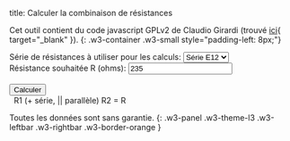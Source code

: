 title: Calculer la combinaison de résistances

Cet outil contient du code javascript GPLv2 de Claudio Girardi (trouvé [ici](https://www.qsl.net/in3otd/parallr.html){ target="_blank" }).
{: .w3-container .w3-small style="padding-left: 8px;"}

<div class="w3-row-padding" style="padding-left: 0px;">
  <div class="w3-third">
    <label for="rslist">Série de résistances à utiliser pour les calculs:</label>
    <select class="w3-select w3-border w3-theme-l1" name="rslist" id="rslist" onchange="select_series();">
      <option value="6">Série E6</option>
      <option value="12" selected>Série E12</option>
      <option value="24">Série E24</option>
      <option value="48">Série E48</option>
      <option value="96">Série E96</option>
    </select>
  </div>
  <div class="w3-third">
    <label for="rd">Résistance souhaitée R (ohms):</label>
    <input class="w3-input w3-border w3-hover-theme w3-theme-l1" type="number" name="rd" id="rd" value="235">
  </div>
</div>
<div class="w3-row-padding" style="padding-left: 0px;">
  <div class="w3-third">
    <label>&nbsp;</label>
    <div><button class="w3-button w3-theme-l1 w3-hover-theme" onclick="CalcRes();">Calculer</button></div>
  </div>
</div>


<div class="w3-container w3-margin-top" style="padding-left: 8px;">
  <label>R1 (+ série, || parallèle) R2 = R</label>
  <div><pre style="margin-top: 0px !important;"><code id="texta"></code></pre></div>
</div>

Toutes les données sont sans garantie.
{: .w3-panel .w3-theme-l3 .w3-leftbar .w3-rightbar .w3-border-orange }

<script>
//<![CDATA[

  /* Copyright (C) 2001-2010 Claudio Girardi
   * 
   * This program is free software; you can redistribute it and/or modify
   * it under the terms of the GNU General Public License as published by
   * the Free Software Foundation; either version 2 of the License, or (at
   * your option) any later version.
   * 
   * This program is distributed in the hope that it will be useful, but
   * WITHOUT ANY WARRANTY; without even the implied warranty of
   * MERCHANTABILITY or FITNESS FOR A PARTICULAR PURPOSE.  See the GNU
   * General Public License for more details.
   * 
   * You should have received a copy of the GNU General Public License
   * along with this program; if not, write to the Free Software
   * Foundation, Inc., 675 Mass Ave, Cambridge, MA 02139, USA.
   */

    /* well, this is not the simplest way to do it but, as they say, */
    /* If ain't broke, don't fix it!"                                */

    var R;
    var G;
    var n_max;
    var Eseries;
    var out_r1;
    var out_r2;
    var out_op;
    var out_rres;
    var out_tol;
   
    //E3, E6, E12 and E24 were defined in 1948-1950 before IEC 63. The rounding rule of IEC 63 wasn't applied later on.
    function corrIEC63(R) {
      if (R >= 2.6 && R <= 4.6) {
        return R + 0.1;
      }
      else if (R == 8.3) {
        return R - 0.1;
      }
      else {
        return R;
      }
    }
   
    function select_series() { 
      Eseries = document.getElementById('rslist').value;
      let k = Math.pow(10,1/Eseries);
      let idx;

      let Rbase = [];
      let Rval;
      for (idx = 0; idx < Eseries; idx++) {
        Rval = Math.pow(k, idx);
        if (Eseries > 24) {
          Rval = Math.round(Rval * 100) / 100;
        } else {
          Rval = corrIEC63(Math.round(Rval * 10) / 10);
        }
        Rbase.push(Rval);
      }

      R = [];
      let mult;
      for (mult = 0; mult <= 6; mult++) {
        for (idx = 0; idx < Eseries; idx++) {
          /* need to round to compensate for pow() errors; allow max two decimals, needed for E96 */
          R.push(Math.round(Rbase[idx] * Math.pow(10, mult) * 100) / 100);
        }
      }

      n_max = R.length - 1; /* maximum valid index */

      /* compute the conductances array, lowest conductance first to have an */
      /* array sorted in ascending order */
      G = [];
      for (idx = 0; idx <= n_max; idx++) {
        G.push(1.0 / R[n_max - idx]);
      }

      out_r1 = [];
      out_r2 = [];
      out_op = [];
      out_rres = [];
      out_tol = [];
      CalcRes();
    }

    function FindIndex(vect, value) {
      var index_min = 0;
      var index_max = n_max + 1;
      var index = Math.floor( (index_min + index_max) / 2);
      i = 0;

      while (((index_max - index_min) > 1) && (i < 500)) {
        if (vect[index] == value) { break; }
        else if (vect[index] > value) { index_max = index }
        else if (vect[index] < value) { index_min = index }

        index = Math.floor( (index_min + index_max) / 2);
        i++;
      } 
      if (index < n_max) {
        tol1 = Math.abs(vect[index] / value - 1.0);
        tol2 = Math.abs(vect[index + 1] / value - 1.0);
        if (tol1 < tol2)
          return index;
        else
          return (index + 1);
      } else
        return index;
    }

    function CalcRes() {
      var rd = document.getElementById('rd').value;
      var r1, r2, r1_idx, rres, rres_tol, best_tol, out_idx, op;
      var out_prres, out_vrres, out_tols;
      var i, j, iter = 0; /* number of iterations */

      document.getElementById('texta').textContent = ""
<!--      document.getElementById('debuga').value = "" -->

      /* compute assuming resistors in series */
      /* locate nearest approximation with standard resistor values */
      r1_idx = FindIndex(R, rd);
      r1 = R[r1_idx];
      /* other resistor */
      /* r2 = Number.POSITIVE_INFINITY */
      r2 = 0;
      rres = r1;
      rres_tol = (rres - rd) / rd; /* relative tolerance */
      best_tol = rres_tol;

      out_idx = 0;
      out_r1[out_idx] = r1;
      out_r2[out_idx] = r2;
      out_op[out_idx] = "+";
      out_rres[out_idx] = rres;
      out_tol[out_idx++] = rres_tol;

      for (; R[r1_idx] >= rd / 2.0; r1_idx--) {
        iter++;
        r1 = R[r1_idx];

        r2d = rd - r1; // this is the value needed
<!--        document.getElementById('debuga').value += '+ ' + rd + ' ' + r1 + ' ' + r2d + ' ' + 1/rd + ' ' + 1/r1 + ' ' + 1/r2d + '\n' -->
        if (r2d < 0) { continue } // might happen...

        r2_idx = FindIndex(R, r2d);
        r2 = R[r2_idx];  // get the nearest standard value 
        rres = r1 + r2; // compute the resulting composition
        rres_tol = rres / rd - 1.0; // and its tolerance


        if (Math.abs(rres_tol) < Math.abs(best_tol)) {
          //best_tol = rres_tol;
          out_r1[out_idx] = r1;
          out_r2[out_idx] = r2;
          out_op[out_idx] = "+";
          out_rres[out_idx] = rres;
          out_tol[out_idx++] = rres_tol;
        }

      }

      rd = 1.0 / rd;
      /* compute assuming resistors in parallel */
      r1_idx = FindIndex(G, rd);
      for (; G[r1_idx] >= rd / 2.1; r1_idx--) {
        iter++;
        r1 = G[r1_idx];

        r2d = rd - r1; // this is the value needed
<!--         document.getElementById('debuga').value += '|| ' + rd + ' ' + r1 + ' ' + r2d + ' ' + 1/rd + ' ' + 1/r1 + ' ' + 1/r2d + '\n' -->
        if (r2d < 0) { continue } // might happen...

        r2_idx = FindIndex(G, r2d);
        r2 = G[r2_idx];  // get the nearest standard value 
        rres = r1 + r2; // compute the resulting composition
        rres_tol = rd / rres - 1.0; // and its tolerance

        if (Math.abs(rres_tol) < Math.abs(best_tol)) {
          //best_tol = rres_tol;
          // use values from R array to avoid rounding errors 
          //   which will lead to something like 6800.0000001...
          out_r1[out_idx] = R[n_max - r1_idx] // 1.0 / r1;
          out_r2[out_idx] = R[n_max - r2_idx] // 1.0 / r2;
          out_op[out_idx] = "||";
          out_rres[out_idx] = 1.0 / rres;
          out_tol[out_idx++] = rres_tol;
        }
      }

      // sort the results
      for (i = 1; i < out_idx; i++) {
        r1 = out_r1[i];
        r2 = out_r2[i];
        op = out_op[i];
        rres = out_rres[i];
        rres_tol = out_tol[i];
        for (j = i - 1; (j >= 0) && 
             Math.abs(out_tol[j]) > Math.abs(rres_tol); j--) {
          out_r1[j + 1] = out_r1[j];
          out_r2[j + 1] = out_r2[j];
          out_op[j + 1] = out_op[j];
          out_rres[j + 1] = out_rres[j];
          out_tol[j + 1] = out_tol[j];
        }
        out_r1[j + 1] = r1;
        out_r2[j + 1] = r2;
        out_op[j + 1] = op;
        out_rres[j + 1] = rres;
        out_tol[j + 1] = rres_tol;
      }


      for (r1_idx = 0; r1_idx < out_idx; r1_idx++) {
        out_prres = (Math.round(out_rres[r1_idx] * 1000)) / 1000 ;
        //if(out_vrres.length < 8) out_vrres = out_vrres + "\t";
        //out_tols = out_tol[r1_idx].toLocaleString(navigator.language, {maximumFractionDigits: 3});
        out_vrres = getOhmString2(out_prres);
        document.getElementById('texta').textContent += 
          getOhmString(out_r1[r1_idx]) + " " + 
          out_op[r1_idx] + " " + 
          getOhmString(out_r2[r1_idx]) + " = " + out_vrres + "\n";
      }
    // put the focus on the input field
    //document.getElementById('rd').focus();

    }

//]]>
</script>
<script>
function getOhmString(R) {
  let ret;

  if (R >= 1000000) {
    if ((Eseries > 24)) {
      ret = (Math.round(R * 100 / 1000000) / 100).toString().replace(".","M");
    } else {
      ret = (Math.round(R * 10 / 1000000) / 10).toString().replace(".","M");
    }
    if (!ret.includes("M")) {
      ret = ret + "M";
    }
  } 
  else if (R >= 1000) {
    if ((Eseries > 24)) {
      ret = (Math.round(R * 100 / 1000) / 100).toString().replace(".","k");
    } else {
      ret = (Math.round(R * 10 / 1000) / 10).toString().replace(".","k");
    }
    if (!ret.includes("k")) {
      ret = ret + "k";
    }
  }
  else {
    if ((Eseries > 24)) {
      ret = (Math.round(R * 100) / 100).toString();
    } else {
      ret = (Math.round(R * 10) / 10).toString();
    }
  }
  return ret;
}

function getOhmString2(R) {
  let ret;

  if (R >= 1000000) {
    ret = (R / 1000000).toLocaleString(navigator.language, {maximumFractionDigits: 3});
    ret = ret + " MOhm";
  } 
  else if (R >= 1000) {
    ret = (R / 1000).toLocaleString(navigator.language, {maximumFractionDigits: 3});
    ret = ret + " kOhm";
  }
  else {
    ret = R.toLocaleString(navigator.language, {maximumFractionDigits: 3});
    ret = ret + " Ohm";
  }
  return ret;
}

select_series();
</script>